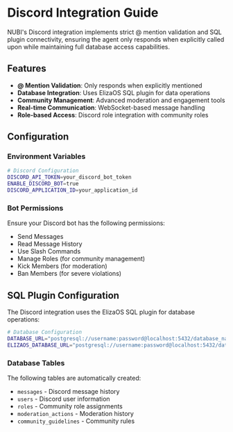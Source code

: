 # Discord Integration Guide

NUBI's Discord integration implements strict @ mention validation and SQL plugin connectivity, ensuring the agent only responds when explicitly called upon while maintaining full database access capabilities.

## Features

- **@ Mention Validation**: Only responds when explicitly mentioned
- **Database Integration**: Uses ElizaOS SQL plugin for data operations
- **Community Management**: Advanced moderation and engagement tools
- **Real-time Communication**: WebSocket-based message handling
- **Role-based Access**: Discord role integration with community roles

## Configuration

### Environment Variables

```bash
# Discord Configuration
DISCORD_API_TOKEN=your_discord_bot_token
ENABLE_DISCORD_BOT=true
DISCORD_APPLICATION_ID=your_application_id
```

### Bot Permissions

Ensure your Discord bot has the following permissions:
- Send Messages
- Read Message History
- Use Slash Commands
- Manage Roles (for community management)
- Kick Members (for moderation)
- Ban Members (for severe violations)

## SQL Plugin Configuration

The Discord integration uses the ElizaOS SQL plugin for database operations:

```bash
# Database Configuration
DATABASE_URL="postgresql://username:password@localhost:5432/database_name"
ELIZAOS_DATABASE_URL="postgresql://username:password@localhost:5432/database_name"
```

### Database Tables

The following tables are automatically created:
- `messages` - Discord message history
- `users` - Discord user information
- `roles` - Community role assignments
- `moderation_actions` - Moderation history
- `community_guidelines` - Community rules

